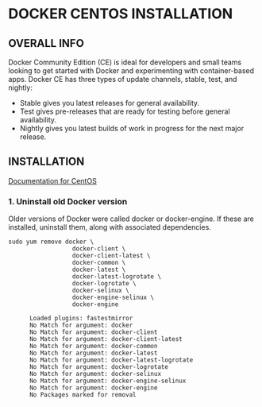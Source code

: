 # DOCKER CENTOS INSTALLATION


## OVERALL INFO

Docker Community Edition (CE) is ideal for developers and small teams looking to get started with Docker and experimenting with container-based apps. Docker CE has three types of update channels, stable, test, and nightly:

  - Stable gives you latest releases for general availability.
  - Test gives pre-releases that are ready for testing before general availability.
  - Nightly gives you latest builds of work in progress for the next major release.



## INSTALLATION


[Documentation for CentOS](https://docs.docker.com/install/linux/docker-ce/centos/)


### 1. Uninstall old Docker version

Older versions of Docker were called docker or docker-engine. If these are installed, uninstall them, along with associated dependencies.

```
sudo yum remove docker \
                  docker-client \
                  docker-client-latest \
                  docker-common \
                  docker-latest \
                  docker-latest-logrotate \
                  docker-logrotate \
                  docker-selinux \
                  docker-engine-selinux \
                  docker-engine
                  
      Loaded plugins: fastestmirror
      No Match for argument: docker
      No Match for argument: docker-client
      No Match for argument: docker-client-latest
      No Match for argument: docker-common
      No Match for argument: docker-latest
      No Match for argument: docker-latest-logrotate
      No Match for argument: docker-logrotate
      No Match for argument: docker-selinux
      No Match for argument: docker-engine-selinux
      No Match for argument: docker-engine
      No Packages marked for removal
```



















